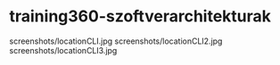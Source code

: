 # training360-szoftverarchitekturak
screenshots/locationCLI.jpg
screenshots/locationCLI2.jpg
screenshots/locationCLI3.jpg
